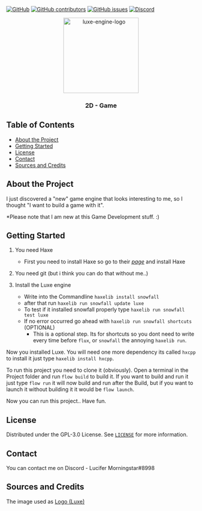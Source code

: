 
[![GitHub](https://img.shields.io/github/license/Rushifaaa/2D-Game?style=flat-square)](./LICENSE)
[![GitHub contributors](https://img.shields.io/github/contributors/Rushifaaa/2D-Game?style=flat-square)](https://github.com/Rushifaaa/2D-Game/graphs/contributors)
[![GitHub issues](https://img.shields.io/github/issues/Rushifaaa/2D-Game?style=flat-square)](https://github.com/Rushifaaa/2D-Game/issues)
[![Discord](https://img.shields.io/discord/508727953350328320?style=flat-square)](https://discord.gg/kFqWZtv)



<p align="center">
  <a href="https://github.com/Rushifaaa/2D-Game">
    <img src="https://luxeengine.com/1.0/images/logo.svg" alt="luxe-engine-logo" width="200" height="200">
  </a>

  <h3 align="center">2D - Game</h3>
</p>



## Table of Contents
* [About the Project](#about-the-project)
* [Getting Started](#getting-started)
* [License](#license)
* [Contact](#contact)
* [Sources and Credits](#sources-and-credits)

## About the Project

I just discovered a "new" game engine that looks interesting to me, so I thought "I want to build a game with it".
 
*Please note that I am new at this Game Development stuff. :)<br/>


## Getting Started

1. You need Haxe
    * First you need to install Haxe so go to their [*page*](https://haxe.org/) and install Haxe

2. You need git (but i think you can do that without me..)

3. Install the Luxe engine
    * Write into the Commandline `haxelib install snowfall`
    * after that run `haxelib run snowfall update luxe`
    * To test if it installed snowfall properly type `haxelib run snowfall test luxe`
    * If no error occurred go ahead with `haxelib run snowfall shortcuts` (OPTIONAL)
        * This is a optional step. Its for shortcuts so you dont need to write every time before `flux`, or `snowfall` the annoying `haxelib run`.

Now you installed Luxe. You will need one more dependency its called `hxcpp` to install it just type `haxelib install hxcpp`.

To run this project you need to clone it (obviously). Open a terminal in the Project folder and run `flow build` to build it. If you want to build and run it just type `flow run` it will now build and run after the Build, but if you want to launch it without building it it would be `flow launch`.

Now you can run this project.. Have fun.


## License

Distributed under the GPL-3.0 License. See [`LICENSE`](./LICENSE) for more information.


## Contact

You can contact me on Discord - Lucifer Morningstar#8998



## Sources and Credits
The image used as [Logo (Luxe)](https://luxeengine.com/)
